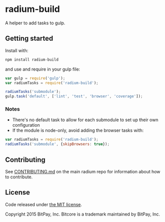 # radium-build

A helper to add tasks to gulp.

## Getting started

Install with:

```sh
npm install radium-build
```

and use and require in your gulp file: 

```javascript
var gulp = require('gulp');
var radiumTasks = require('radium-build');

radiumTasks('submodule');
gulp.task('default', ['lint', 'test', 'browser', 'coverage']);
```

### Notes

* There's no default task to allow for each submodule to set up their own configuration
* If the module is node-only, avoid adding the browser tasks with:
```javascript
var radiumTasks = require('radium-build');
radiumTasks('submodule', {skipBrowsers: true});
```

## Contributing

See [CONTRIBUTING.md](https://github.com/RadiumCore/radium-lib) on the main radium repo for information about how to contribute.

## License

Code released under [the MIT license](https://github.com/bitpay/bitcore/blob/master/LICENSE).

Copyright 2015 BitPay, Inc. Bitcore is a trademark maintained by BitPay, Inc.

